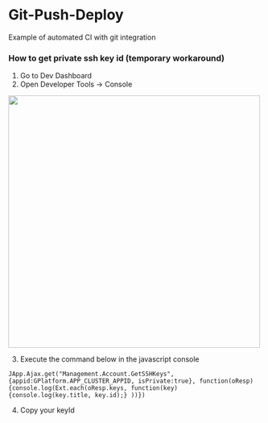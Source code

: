# Git-Push-Deploy
Example of automated CI with git integration 

### How to get private ssh key id (temporary workaround)

1. Go to Dev Dashboard
2. Open Developer Tools -> Console 

<img src="https://raw.githubusercontent.com/siruslan/git-push-deploy/master/images/how-get-private-keyid.png" width="500">

3. Execute the command below in the javascript console

```
JApp.Ajax.get("Management.Account.GetSSHKeys", {appid:GPlatform.APP_CLUSTER_APPID, isPrivate:true}, function(oResp) {console.log(Ext.each(oResp.keys, function(key) {console.log(key.title, key.id);} ))})
```

4. Copy your keyId 




